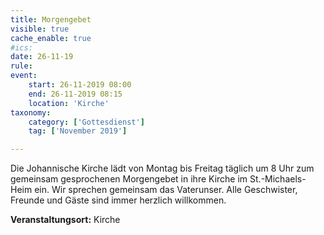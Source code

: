 ```yaml
---
title: Morgengebet
visible: true
cache_enable: true
#ics: 
date: 26-11-19
rule: 
event:
	start: 26-11-2019 08:00
	end: 26-11-2019 08:15
	location: 'Kirche'
taxonomy:
	category: ['Gottesdienst']
	tag: ['November 2019']

---
```

Die Johannische Kirche lädt von Montag bis Freitag täglich um 8 Uhr zum gemeinsam gesprochenen Morgengebet in ihre Kirche im St.-Michaels-Heim ein. Wir sprechen gemeinsam das Vaterunser. Alle Geschwister, Freunde und Gäste sind immer herzlich willkommen.



**Veranstaltungsort:** Kirche

